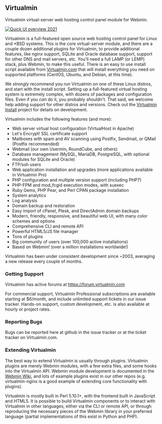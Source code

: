 ## Virtualmin

Virtualmin virtual-server web hosting control panel module for Webmin.


[![Quick UI overview 2021](https://user-images.githubusercontent.com/4426533/114315538-120fc880-9b08-11eb-9cd6-b6a5f8420235.png)](https://www.youtube.com/watch?v=daYG6O4AsEw&feature=emb_logo)

Virtualmin is a full-featured open source web hosting control panel for Linux and \*BSD systems. This is the core virtual-server module, and there are a couple dozen additional plugins for Virtualmin, to provide additional features, like nginx support, SQLite and Oracle database support, support for other DNS and mail servers, etc. You'll need a full LAMP (or LEMP) stack, plus Webmin, to make this useful. There is an easy to use install script available from [Virtualmin.com](https://www.virtualmin.com/download) that will install everything you need on supported platforms (CentOS, Ubuntu, and Debian, at this time).

We *strongly* recommend you run Virtualmin on one of these Linux distros, and start with the install script. Setting up a full-featured virtual hosting system is extremely complex, with dozens of packages and configuration files. Even if you *can* do it, you probably shouldn't. That said, we welcome help adding support for other distros and versions. Check out the [Virtualmin Install](http://github.com/virtualmin/virtualmin-install) project for details on development.

Virtualmin includes the following features (and more):

  - Web server virtual host configuration (VirtualHost in Apache)
  - Let's Encrypt! SSL certificate support
  - Mailboxes with spam and AV scanning using Postfix, Sendmail, or QMail (Postfix recommended)
  - Webmail (our own Usermin, RoundCube, and others)
  - Database management (MySQL, MariaDB, PostgreSQL, with optional modules for SQLite and Oracle)
  - FTP/ssh users
  - Web application installation and upgrades (more applications available in Virtualmin Pro)
  - PHP configuration and multiple version support (including PHP7)
  - PHP-FPM and mod_fcgid execution modes, with suexec
  - Ruby Gems, PHP Pear, and Perl CPAN package installation
  - System analytics
  - Log analysis
  - Domain backup and restoration
  - Easy import of cPanel, Plesk, and DirectAdmin domain backups
  - Modern, friendly, responsive, and beautiful web UI, with many color schemes and options
  - Comprehensive CLI and remote API
  - Powerful HTML5/JS file manager
  - Tons of plugins
  - Big community of users (over 100,000 active installations)
  - Based on Webmin! (over a million installations worldwide!)

Virtualmin has been under consistent development since ~2003, averaging a new release every couple of months.

### Getting Support

Virtualmin has active forums at https://forum.virtualmin.com

For commercial support, Virtualmin Professional subscriptions are available starting at $6/month, and include unlimited support tickets in our issue tracker. Hands-on support, custom development, etc. is also available at hourly or project rates.

### Reporting Bugs

Bugs can be reported here at github in the issue tracker or at the ticket tracker on Virtualmin.com.

### Extending Virtualmin

The best way to extend Virtualmin is usually through plugins. Virtualmin plugins are merely Webmin modules, with a few extra files, and some hooks into the Virtualmin API. Webmin module development is documented in the [Webmin Wiki](http://doxfer.webmin.com/Webmin/ModuleDevelopment), and lots of example plugins exist in our other repos (e.g. virtualmin-nginx is a good example of extending core functionality with plugins).

Virtualmin is mostly built in Perl 5.10.1+, with the frontend built in JavaScript and HTML5. It is possible to build Virtualmin components or to interact with Virtualmin in other languages, either via the CLI or remote API, or through reproducing the necessary pieces of the Webmin library in your preferred language (partial implementations of this exist in Python and PHP).
